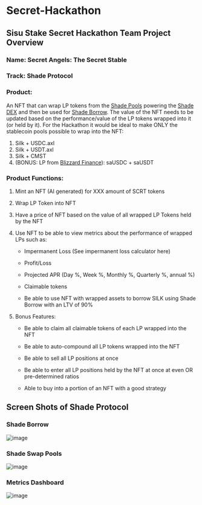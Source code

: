 # Secret-Hackathon
## Sisu Stake Secret Hackathon Team Project Overview

### Name: Secret Angels: The Secret Stable 

### Track: Shade Protocol 

### Product: 

An NFT that can wrap LP tokens from the [Shade Pools]([url](https://app.shadeprotocol.io/swap/pools)) powering the [Shade DEX]([url](https://app.shadeprotocol.io/swap)) and then be used for [Shade Borrow]([url](https://app.shadeprotocol.io/borrow)). The value of the NFT needs to be updated based on the performance/value of the LP tokens wrapped into it (or held by it). For the Hackathon it would be ideal to make ONLY the stablecoin pools possible to wrap into the NFT: 

1. Silk + USDC.axl 
2. Silk + USDT.axl 
3. Silk + CMST
4. (BONUS: LP from [Blizzard Finance]([url](https://app.blizzard.finance/pools))): saUSDC + saUSDT

### Product Functions: 

1. Mint an NFT (AI generated) for XXX amount of SCRT tokens

2. Wrap LP Token into NFT 

3. Have a price of NFT based on the value of all wrapped LP Tokens held by the NFT

4. Use NFT to be able to view metrics about the performance of wrapped LPs such as: 

    - Impermanent Loss (See impermanent loss calculator here)

    - Profit/Loss

    - Projected APR (Day %, Week %, Monthly %, Quarterly %, annual %)

    - Claimable tokens

    - Be able to use NFT with wrapped assets to borrow SILK using Shade Borrow with an LTV of 90%

5. Bonus Features: 

    - Be able to claim all claimable tokens of each LP wrapped into the NFT

    - Be able to auto-compound all LP tokens wrapped into the NFT

    - Be able to sell all LP positions at once 

    - Be able to enter all LP positions held by the NFT at once at even OR pre-determined ratios 

    - Able to buy into a portion of an NFT with a good strategy 

## Screen Shots of Shade Protocol 
### Shade Borrow 
![image](https://user-images.githubusercontent.com/106693799/236632947-0b736b7f-2934-4aaa-a5b5-258c7627603a.png)


### Shade Swap Pools 
![image](https://user-images.githubusercontent.com/106693799/236632953-072f3fbc-51c8-48c1-acc2-dca2f1c7501b.png)


### Metrics Dashboard
![image](https://user-images.githubusercontent.com/106693799/236632959-e1ba90e2-9501-489e-a216-0c63cdad1810.png)
